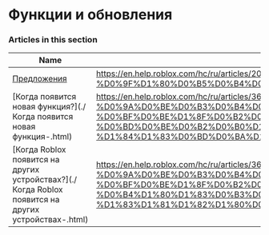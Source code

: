 # Функции и обновления  
### Articles in this section
Name|URL
-|-
[Предложения](./Предложения.html) |https://en.help.roblox.com/hc/ru/articles/203312420-%D0%9F%D1%80%D0%B5%D0%B4%D0%BB%D0%BE%D0%B6%D0%B5%D0%BD%D0%B8%D1%8F
[Когда появится новая функция?](./Когда появится новая функция-.html) |https://en.help.roblox.com/hc/ru/articles/360000242266-%D0%9A%D0%BE%D0%B3%D0%B4%D0%B0-%D0%BF%D0%BE%D1%8F%D0%B2%D0%B8%D1%82%D1%81%D1%8F-%D0%BD%D0%BE%D0%B2%D0%B0%D1%8F-%D1%84%D1%83%D0%BD%D0%BA%D1%86%D0%B8%D1%8F-
[Когда Roblox появится на других устройствах?](./Когда Roblox появится на других устройствах-.html) |https://en.help.roblox.com/hc/ru/articles/360000334546-%D0%9A%D0%BE%D0%B3%D0%B4%D0%B0-Roblox-%D0%BF%D0%BE%D1%8F%D0%B2%D0%B8%D1%82%D1%81%D1%8F-%D0%BD%D0%B0-%D0%B4%D1%80%D1%83%D0%B3%D0%B8%D1%85-%D1%83%D1%81%D1%82%D1%80%D0%BE%D0%B9%D1%81%D1%82%D0%B2%D0%B0%D1%85-
